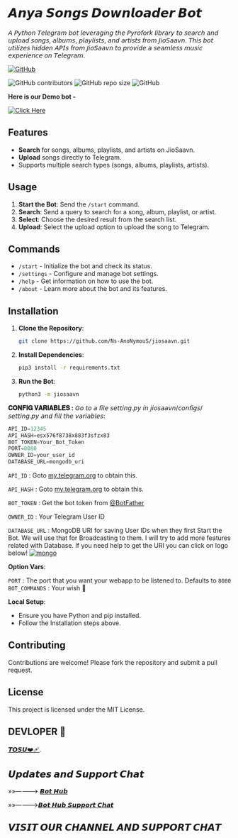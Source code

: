 # 𝘼𝙣𝙮𝙖 𝙎𝙤𝙣𝙜𝙨 𝘿𝙤𝙬𝙣𝙡𝙤𝙖𝙙𝙚𝙧 𝘽𝙤𝙩

𝘈 𝘗𝘺𝘵𝘩𝘰𝘯 𝘛𝘦𝘭𝘦𝘨𝘳𝘢𝘮 𝘣𝘰𝘵 𝘭𝘦𝘷𝘦𝘳𝘢𝘨𝘪𝘯𝘨 𝘵𝘩𝘦 𝘗𝘺𝘳𝘰𝘧𝘰𝘳𝘬 𝘭𝘪𝘣𝘳𝘢𝘳𝘺 𝘵𝘰 𝘴𝘦𝘢𝘳𝘤𝘩 𝘢𝘯𝘥 𝘶𝘱𝘭𝘰𝘢𝘥 𝘴𝘰𝘯𝘨𝘴, 𝘢𝘭𝘣𝘶𝘮𝘴, 𝘱𝘭𝘢𝘺𝘭𝘪𝘴𝘵𝘴, 𝘢𝘯𝘥 𝘢𝘳𝘵𝘪𝘴𝘵𝘴 𝘧𝘳𝘰𝘮 𝘑𝘪𝘰𝘚𝘢𝘢𝘷𝘯. 𝘛𝘩𝘪𝘴 𝘣𝘰𝘵 𝘶𝘵𝘪𝘭𝘪𝘻𝘦𝘴 𝘩𝘪𝘥𝘥𝘦𝘯 𝘈𝘗𝘐𝘴 𝘧𝘳𝘰𝘮 𝘑𝘪𝘰𝘚𝘢𝘢𝘷𝘯 𝘵𝘰 𝘱𝘳𝘰𝘷𝘪𝘥𝘦 𝘢 𝘴𝘦𝘢𝘮𝘭𝘦𝘴𝘴 𝘮𝘶𝘴𝘪𝘤 𝘦𝘹𝘱𝘦𝘳𝘪𝘦𝘯𝘤𝘦 𝘰𝘯 𝘛𝘦𝘭𝘦𝘨𝘳𝘢𝘮.

[![GitHub](https://badgen.net/badge/Open%20Source%20%3F/Yes/yellow?icon=github)](https://github.com/Ns-AnoNymouS/jiosaavn)

![GitHub contributors](https://img.shields.io/github/contributors/biisal/biisal-file-stream-pro?style=flat&color=green)
![GitHub repo size](https://img.shields.io/github/repo-size/biisal/biisal-file-stream-pro?color=green)
![GitHub](https://img.shields.io/github/license/biisal/biisal-file-stream-pro?color=green)

**Here is our Demo bot -**

[![Click Here](https://img.shields.io/badge/Demo%20Bot-Click%20Here-blue?style=flat&logo=telegram&labelColor=white&link=https://t.me/amcdevsupport)](https://telegram.me/anyaXdamian_bot)


## Features

- **Search** for songs, albums, playlists, and artists on JioSaavn.
- **Upload** songs directly to Telegram.
- Supports multiple search types (songs, albums, playlists, artists).

## Usage

1. **Start the Bot**: Send the `/start` command.
2. **Search**: Send a query to search for a song, album, playlist, or artist.
3. **Select**: Choose the desired result from the search list.
4. **Upload**: Select the upload option to upload the song to Telegram.

## Commands

- `/start` - Initialize the bot and check its status.
- `/settings` - Configure and manage bot settings.
- `/help` - Get information on how to use the bot.
- `/about` - Learn more about the bot and its features.

## Installation

1. **Clone the Repository**: 
   ```sh
   git clone https://github.com/Ns-AnoNymouS/jiosaavn.git
   ```
2. **Install Dependencies**:
   ```sh
   pip3 install -r requirements.txt
   ```
3. **Run the Bot**:
   ```sh
   python3 -m jiosaavn
   ```


<b>𝐂𝐎𝐍𝐅𝐈𝐆 𝐕𝐀𝐑𝐈𝐀𝐁𝐋𝐄𝐒 :</b>
𝘎𝘰 𝘵𝘰 𝘢 𝘧𝘪𝘭𝘦 𝘴𝘦𝘵𝘵𝘪𝘯𝘨.𝘱𝘺 𝘪𝘯 𝘫𝘪𝘰𝘴𝘢𝘢𝘷𝘯/𝘤𝘰𝘯𝘧𝘪𝘨𝘴/𝘴𝘦𝘵𝘵𝘪𝘯𝘨.𝘱𝘺 𝘢𝘯𝘥 𝘧𝘪𝘭𝘭 𝘵𝘩𝘦 𝘷𝘢𝘳𝘪𝘢𝘣𝘭𝘦𝘴:
```py
API_ID=12345
API_HASH=esx576f8738x883f3sfzx83
BOT_TOKEN=Your_Bot_Token
PORT=8080
OWNER_ID=your_user_id
DATABASE_URL=mongodb_uri
```

`API_ID` : Goto [my.telegram.org](https://my.telegram.org) to obtain this.

`API_HASH` : Goto [my.telegram.org](https://my.telegram.org) to obtain this.
  
`BOT_TOKEN` : Get the bot token from [@BotFather](https://telegram.dog/BotFather)  

`OWNER_ID` : Your Telegram User ID

`DATABASE_URL` : MongoDB URI for saving User IDs when they first Start the Bot. We will use that for Broadcasting to them. I will try to add more features related with Database. If you need help to get the URI you can click on logo below!
[![mongo](https://telegra.ph/file/fd68906852c71fdd68bef.jpg)](https://www.youtube.com/watch?v=HhHzCfrqsoE)

**Option Vars**:

`PORT` : The port that you want your webapp to be listened to. Defaults to `8080`
`BOT_COMMANDS` : Your wish 🙂

   
 **Local Setup**:
   - Ensure you have Python and pip installed.
   - Follow the Installation steps above.

## Contributing

Contributions are welcome! Please fork the repository and submit a pull request.

## License

This project is licensed under the MIT License.

## DEVLOPER 👲 

[𝙏𝙊𝙎𝙐❤‍🩹](https://telegram.me/about_tosuu). 



## 𝙐𝙥𝙙𝙖𝙩𝙚𝙨 𝙖𝙣𝙙 𝙎𝙪𝙥𝙥𝙤𝙧𝙩 𝘾𝙝𝙖𝙩
»»————> [𝘽𝙤𝙩 𝙃𝙪𝙗](https://telegram.me/botz_x_hub) 

»»————>[𝘽𝙤𝙩 𝙃𝙪𝙗 𝙎𝙪𝙥𝙥𝙤𝙧𝙩 𝘾𝙝𝙖𝙩](https://telegram.me/alice_x_support)


## 𝙑𝙄𝙎𝙄𝙏 𝙊𝙐𝙍 𝘾𝙃𝘼𝙉𝙉𝙀𝙇 𝘼𝙉𝘿 𝙎𝙐𝙋𝙋𝙊𝙍𝙏 𝘾𝙃𝘼𝙏







